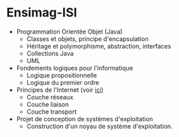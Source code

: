 # Ensimag-ISI

 - Programmation Orientée Objet (Java)
   - Classes et objets, principe d'encapsulation
   - Héritage et polymorphisme, abstraction, interfaces
   - Collections Java
   - UML
 - Fondements logiques pour l'informatique
   - Logique propositionnelle
   - Logique du premier ordre
 - Principes de l'Internet (voir [ici](https://chamilo.grenoble-inp.fr/courses/ENSIMAG4MMPDI/document/cours/index.html))
   - Couche réseaux
   - Couche liaison
   - Couche transport
 - Projet de conception de systèmes d'exploitation
   - Construction d'un noyau de système d'exploitation.
